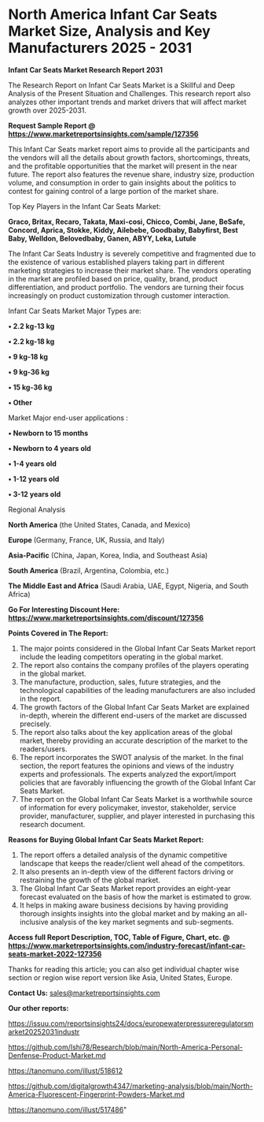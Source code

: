 # North America Infant Car Seats Market Size, Analysis and Key Manufacturers 2025 - 2031

<strong>Infant Car Seats Market Research Report 2031</strong>

The Research Report on Infant Car Seats Market is a Skillful and Deep Analysis of the Present Situation and Challenges. This research report also analyzes other important trends and market drivers that will affect market growth over 2025-2031.

<strong>Request Sample Report @ <a href=https://www.marketreportsinsights.com/sample/127356>https://www.marketreportsinsights.com/sample/127356</a></strong>

This Infant Car Seats market report aims to provide all the participants and the vendors will all the details about growth factors, shortcomings, threats, and the profitable opportunities that the market will present in the near future. The report also features the revenue share, industry size, production volume, and consumption in order to gain insights about the politics to contest for gaining control of a large portion of the market share.

Top Key Players in the Infant Car Seats Market:

<strong>Graco, Britax, Recaro, Takata, Maxi-cosi, Chicco, Combi, Jane, BeSafe, Concord, Aprica, Stokke, Kiddy, Ailebebe, Goodbaby, Babyfirst, Best Baby, Welldon, Belovedbaby, Ganen, ABYY, Leka, Lutule</strong>

The Infant Car Seats Industry is severely competitive and fragmented due to the existence of various established players taking part in different marketing strategies to increase their market share. The vendors operating in the market are profiled based on price, quality, brand, product differentiation, and product portfolio. The vendors are turning their focus increasingly on product customization through customer interaction.

Infant Car Seats Market Major Types are:

<strong>• 2.2 kg-13 kg

• 2.2 kg-18 kg

• 9 kg-18 kg

• 9 kg-36 kg

• 15 kg-36 kg

• Other</strong>

Market Major end-user applications :

<strong>• Newborn to 15 months

• Newborn to 4 years old

• 1-4 years old

• 1-12 years old

• 3-12 years old</strong>

Regional Analysis

</u><strong><b>North America</b></strong> (the United States, Canada, and Mexico)

<strong><b>Europe </b></strong>(Germany, France, UK, Russia, and Italy)

<strong><b>Asia-Pacific</b></strong> (China, Japan, Korea, India, and Southeast Asia)

<strong><b>South America</b></strong> (Brazil, Argentina, Colombia, etc.)

<strong><b>The Middle East and Africa</b></strong> (Saudi Arabia, UAE, Egypt, Nigeria, and South Africa)

<strong>Go For Interesting Discount Here: <a href=https://www.marketreportsinsights.com/discount/127356>https://www.marketreportsinsights.com/discount/127356</a></strong>

<strong>Points Covered in The Report:</strong>
<ol>
  <li>The major points considered in the Global Infant Car Seats Market report include the leading competitors operating in the global market.</li>
  <li>The report also contains the company profiles of the players operating in the global market.</li>
  <li>The manufacture, production, sales, future strategies, and the technological capabilities of the leading manufacturers are also included in the report.</li>
  <li>The growth factors of the Global Infant Car Seats Market are explained in-depth, wherein the different end-users of the market are discussed precisely.</li>
  <li>The report also talks about the key application areas of the global market, thereby providing an accurate description of the market to the readers/users.</li>
  <li>The report incorporates the SWOT analysis of the market. In the final section, the report features the opinions and views of the industry experts and professionals. The experts analyzed the export/import policies that are favorably influencing the growth of the Global Infant Car Seats Market.</li>
  <li>The report on the Global Infant Car Seats Market is a worthwhile source of information for every policymaker, investor, stakeholder, service provider, manufacturer, supplier, and player interested in purchasing this research document.</li>
</ol>
<strong>Reasons for Buying Global Infant Car Seats Market Report:</strong>

<ol>
  <li>The report offers a detailed analysis of the dynamic competitive landscape that keeps the reader/client well ahead of the competitors.</li>
  <li>It also presents an in-depth view of the different factors driving or restraining the growth of the global market.</li>
  <li>The Global Infant Car Seats Market report provides an eight-year forecast evaluated on the basis of how the market is estimated to grow.</li>
  <li>It helps in making aware business decisions by having providing thorough insights insights into the global market and by making an all-inclusive analysis of the key market segments and sub-segments.</li>
</ol>
<strong>Access full Report Description, TOC, Table of Figure, Chart, etc. @ <a href=https://www.marketreportsinsights.com/industry-forecast/infant-car-seats-market-2022-127356>https://www.marketreportsinsights.com/industry-forecast/infant-car-seats-market-2022-127356</a></strong>


Thanks for reading this article; you can also get individual chapter wise section or region wise report version like Asia, United States, Europe.

<strong>Contact Us:</strong>
sales@marketreportsinsights.com

<strong>Our other reports:</strong>

<a href=https://issuu.com/reportsinsights24/docs/europewaterpressureregulatorsmarket20252031industr>https://issuu.com/reportsinsights24/docs/europewaterpressureregulatorsmarket20252031industr</a>

<a href=https://github.com/Ishi78/Research/blob/main/North-America-Personal-Denfense-Product-Market.md>https://github.com/Ishi78/Research/blob/main/North-America-Personal-Denfense-Product-Market.md</a>

<a href=https://tanomuno.com/illust/518612>https://tanomuno.com/illust/518612</a>

<a href=https://github.com/digitalgrowth4347/marketing-analysis/blob/main/North-America-Fluorescent-Fingerprint-Powders-Market.md>https://github.com/digitalgrowth4347/marketing-analysis/blob/main/North-America-Fluorescent-Fingerprint-Powders-Market.md</a>

<a href=https://tanomuno.com/illust/517486>https://tanomuno.com/illust/517486</a>"

